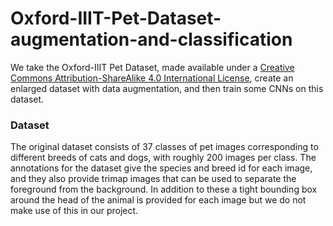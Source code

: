 # Oxford-IIIT-Pet-Dataset-augmentation-and-classification

We take the Oxford-IIIT Pet Dataset, made available under a  [Creative Commons Attribution-ShareAlike 4.0 International License](https://creativecommons.org/licenses/by-sa/4.0/), create an enlarged dataset with data augmentation, and then train some CNNs on this dataset.

### Dataset

The original dataset consists of 37 classes of pet images corresponding to different breeds of cats and dogs, with roughly 200 images per class. The annotations for the dataset give the species and breed id for each image, and they also provide trimap images that can be used to separate the foreground from the background. In addition to these a tight bounding box around the head of the animal is provided for each image but we do not make use of this in our project. 
